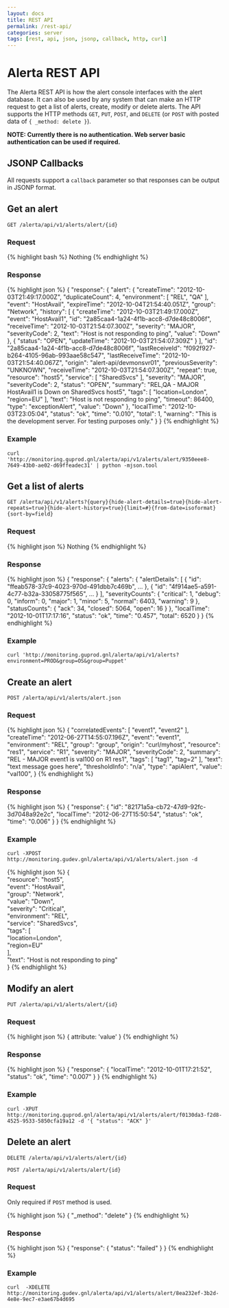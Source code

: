 ```yaml
---
layout: docs
title: REST API
permalink: /rest-api/
categories: server
tags: [rest, api, json, jsonp, callback, http, curl]
---
```


# Alerta REST API

The Alerta REST API is how the alert console interfaces with the alert database. It can also be used by any system that can make an HTTP request to get a list of alerts, create, modify or delete alerts. The API supports the HTTP methods `GET`, `PUT`, `POST`, and `DELETE` (or `POST` with posted data of `{ _method: delete }`).

**NOTE: Currently there is no authentication. Web server basic authentication can be used if required.**

## JSONP Callbacks

All requests support a `callback` parameter so that responses can be output in JSONP format.

## Get an alert
`GET /alerta/api/v1/alerts/alert/{id}`

### Request
{% highlight bash %}
Nothing
{% endhighlight %}

### Response
{% highlight json %}
{
    "response": {
        "alert": {
            "createTime": "2012-10-03T21:49:17.000Z", 
            "duplicateCount": 4, 
            "environment": [
                "REL", 
                "QA"
            ], 
            "event": "HostAvail", 
            "expireTime": "2012-10-04T21:54:40.051Z", 
            "group": "Network", 
            "history": [
                {
                    "createTime": "2012-10-03T21:49:17.000Z", 
                    "event": "HostAvail1", 
                    "id": "2a85caa4-1a24-4f1b-acc8-d7de48c8006f", 
                    "receiveTime": "2012-10-03T21:54:07.300Z", 
                    "severity": "MAJOR", 
                    "severityCode": 2, 
                    "text": "Host is not responding to ping", 
                    "value": "Down"
                }, 
                {
                    "status": "OPEN", 
                    "updateTime": "2012-10-03T21:54:07.309Z"
                }
            ], 
            "id": "2a85caa4-1a24-4f1b-acc8-d7de48c8006f", 
            "lastReceiveId": "f092f927-b264-4105-96ab-993aae58c547", 
            "lastReceiveTime": "2012-10-03T21:54:40.067Z", 
            "origin": "alert-api/devmonsvr01", 
            "previousSeverity": "UNKNOWN", 
            "receiveTime": "2012-10-03T21:54:07.300Z", 
            "repeat": true, 
            "resource": "host5", 
            "service": [
                "SharedSvcs"
            ], 
            "severity": "MAJOR", 
            "severityCode": 2, 
            "status": "OPEN", 
            "summary": "REL,QA - MAJOR HostAvail1 is Down on SharedSvcs host5", 
            "tags": [
                "location=London", 
                "region=EU"
            ], 
            "text": "Host is not responding to ping", 
            "timeout": 86400, 
            "type": "exceptionAlert", 
            "value": "Down"
        }, 
        "localTime": "2012-10-03T23:05:04", 
        "status": "ok", 
        "time": "0.010", 
        "total": 1, 
        "warning": "This is the development server. For testing purposes only."
    }
}
{% endhighlight %}

### Example

`curl 'http://monitoring.guprod.gnl/alerta/api/v1/alerts/alert/9350eee8-7649-43b0-ae02-d69ffeadec31' | python -mjson.tool`

## Get a list of alerts
`GET /alerta/api/v1/alerts?{query}{hide-alert-details=true}{hide-alert-repeats=true}{hide-alert-history=true}{limit=#}{from-date=isoformat}{sort-by=field}`

### Request
{% highlight json %}
Nothing
{% endhighlight %}

### Response
{% highlight json %}
{
    "response": {
        "alerts": {
                "alertDetails": [
                    {
                       "id": "ffeab578-37c9-4023-970d-491dbb7c469b", 
                        ...
                    }, 
                    {
                        "id": "4f914ae5-a591-4c77-b32a-33058775f565", 
                        ...
                    }
                ], 
            "severityCounts": {
                "critical": 1, 
                "debug": 0, 
                "inform": 0, 
                "major": 1, 
                "minor": 5, 
                "normal": 6403, 
                "warning": 9
            }, 
            "statusCounts": {
                "ack": 34, 
                "closed": 5064, 
                "open": 16
            }
        }, 
        "localTime": "2012-10-01T17:17:16", 
        "status": "ok", 
        "time": "0.457", 
        "total": 6520
    }
}
{% endhighlight %}

### Example

`curl 'http://monitoring.guprod.gnl/alerta/api/v1/alerts?environment=PROD&group=OS&group=Puppet'`

## Create an alert
`POST /alerta/api/v1/alerts/alert.json`

### Request
{% highlight json %}
{
    "correlatedEvents": [
        "event1", 
        "event2"
    ], 
    "createTime": "2012-06-27T14:55:07.196Z", 
    "event": "event1", 
    "environment": "REL", 
    "group": "group", 
    "origin": "curl/myhost", 
    "resource": "res1", 
    "service": "R1", 
    "severity": "MAJOR", 
    "severityCode": 2, 
    "summary": "REL - MAJOR event1 is val100 on R1 res1", 
    "tags": [
        "tag1", 
        "tag=2"
    ], 
    "text": "text message goes here", 
    "thresholdInfo": "n/a", 
    "type": "apiAlert", 
    "value": "val100", 
}
{% endhighlight %}

### Response
{% highlight json %}
{
    "response": {
        "id": "82171a5a-cb72-47d9-92fc-3d7048a92e2c", 
        "localTime": "2012-06-27T15:50:54", 
        "status": "ok", 
        "time": "0.006"
    }
}
{% endhighlight %}

### Example
`curl -XPOST http://monitoring.gudev.gnl/alerta/api/v1/alerts/alert.json -d`  

{% highlight json %}
{  
    "resource": "host5",  
    "event": "HostAvail",  
    "group": "Network",  
    "value": "Down",  
    "severity": "Critical",  
    "environment": "REL",  
    "service": "SharedSvcs",  
    "tags": [  
        "location=London",  
        "region=EU"  
    ],  
    "text": "Host is not responding to ping"  
}
{% endhighlight %}

## Modify an alert
`PUT /alerta/api/v1/alerts/alert/{id}`

### Request
{% highlight json %}
{ attribute: 'value' }
{% endhighlight %}

### Response
{% highlight json %}
{
    "response": {
        "localTime": "2012-10-01T17:21:52", 
        "status": "ok", 
        "time": "0.007"
    }
}
{% endhighlight %}

### Example
`curl -XPUT http://monitoring.guprod.gnl/alerta/api/v1/alerts/alert/f0130da3-f2d8-4525-9533-5850cfa19a12 -d '{ "status": "ACK" }'`

## Delete an alert
`DELETE /alerta/api/v1/alerts/alert/{id}`

`POST /alerta/api/v1/alerts/alert/{id}`

### Request
Only required if `POST` method is used.

{% highlight json %}
{ "_method": "delete" }
{% endhighlight %}

### Response
{% highlight json %}
{
    "response": {
        "status": "failed"
    }
}
{% endhighlight %}

### Example
`curl  -XDELETE http://monitoring.gudev.gnl/alerta/api/v1/alerts/alert/8ea232ef-3b2d-4e8e-9ec7-e3ae67b4d695`


